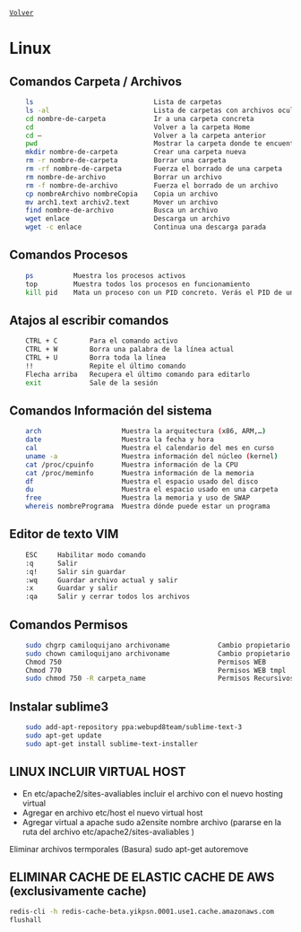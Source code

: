 ﻿[`Volver`](../index.html)

# Linux

## Comandos Carpeta / Archivos

```bash
	ls 								Lista de carpetas
	ls -al 							Lista de carpetas con archivos ocultos
	cd nombre-de-carpeta   			Ir a una carpeta concreta
	cd 								Volver a la carpeta Home
	cd –   							Volver a la carpeta anterior
	pwd    							Mostrar la carpeta donde te encuentras
	mkdir nombre-de-carpeta    		Crear una carpeta nueva
	rm -r nombre-de-carpeta    		Borrar una carpeta
	rm -rf nombre-de-carpeta   		Fuerza el borrado de una carpeta
	rm nombre-de-archivo   			Borrar un archivo
	rm -f nombre-de-archivo			Fuerza el borrado de un archivo
	cp nombreArchivo nombreCopia   	Copia un archivo
	mv arch1.text archiv2.text		Mover un archivo
	find nombre-de-archivo 			Busca un archivo
	wget enlace    					Descarga un archivo
	wget -c enlace 					Continua una descarga parada
```

## Comandos Procesos

```bash
	ps 			Muestra los procesos activos
	top    		Muestra todos los procesos en funcionamiento
	kill pid   	Mata un proceso con un PID concreto. Verás el PID de un proceso con top
```

## Atajos al escribir comandos

```bash
	CTRL + C 		Para el comando activo
	CTRL + W 		Borra una palabra de la línea actual
	CTRL + U 		Borra toda la línea
	!!   			Repite el último comando
	Flecha arriba	Recupera el último comando para editarlo
	exit 			Sale de la sesión
```

## Comandos Información del sistema

```bash
	arch 					Muestra la arquitectura (x86, ARM,…)
	date 					Muestra la fecha y hora
	cal  					Muestra el calendario del mes en curso
	uname -a 				Muestra información del núcleo (kernel)
	cat /proc/cpuinfo		Muestra información de la CPU
	cat /proc/meminfo		Muestra información de la memoria
	df      			 	Muestra el espacio usado del disco
	du   					Muestra el espacio usado en una carpeta
	free 					Muestra la memoria y uso de SWAP
	whereis nombrePrograma	Muestra dónde puede estar un programa
```

## Editor de texto VIM

```bash
	ESC		Habilitar modo comando
	:q		Salir
	:q!		Salir sin guardar
	:wq		Guardar archivo actual y salir
	:x		Guardar y salir
	:qa		Salir y cerrar todos los archivos
```

## Comandos Permisos
```bash
	sudo chgrp camiloquijano archivoname 			Cambio propietario archivo GRUPO
	sudo chown camiloquijano archivoname 			Cambio propietario archivo
	Chmod 750										Permisos WEB
	Chmod 770										Permisos WEB tmpl
	sudo chmod 750 -R carpeta_name      	 		Permisos Recursivos. -R: Carpetas recursivas
```  

## Instalar sublime3
```bash
	sudo add-apt-repository ppa:webupd8team/sublime-text-3
	sudo apt-get update
	sudo apt-get install sublime-text-installer
```  

## LINUX INCLUIR VIRTUAL HOST
- En etc/apache2/sites-avaliables incluir el archivo con el nuevo hosting virtual 
- Agregar en archivo etc/host el nuevo virtual host
- Agregar virtual a apache sudo a2ensite nombre archivo (pararse en la ruta del archivo etc/apache2/sites-avaliables )

Eliminar archivos termporales (Basura)
sudo apt-get autoremove


## ELIMINAR CACHE DE ELASTIC CACHE DE AWS (exclusivamente cache)
```bash
redis-cli -h redis-cache-beta.yikpsn.0001.use1.cache.amazonaws.com
flushall
```  